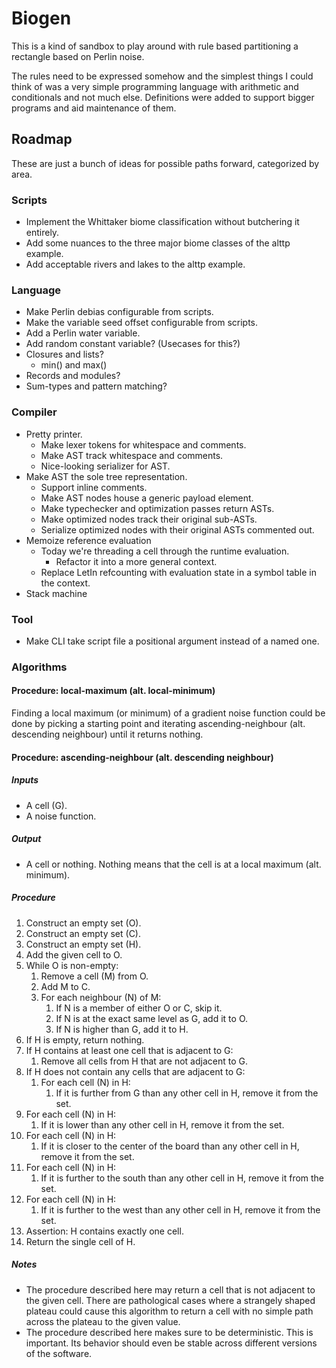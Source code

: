 # Biogen

This is a kind of sandbox to play around with rule based partitioning a
rectangle based on Perlin noise.

The rules need to be expressed somehow and the simplest things I could think of
was a very simple programming language with arithmetic and conditionals and not
much else.
Definitions were added to support bigger programs and aid maintenance of them.

## Roadmap

These are just a bunch of ideas for possible paths forward, categorized by area.


### Scripts
* Implement the Whittaker biome classification without butchering it entirely.
* Add some nuances to the three major biome classes of the alttp example.
* Add acceptable rivers and lakes to the alttp example.


### Language
* Make Perlin debias configurable from scripts.
* Make the variable seed offset configurable from scripts.
* Add a Perlin water variable.
* Add random constant variable? (Usecases for this?)
* Closures and lists?
  * min() and max()
* Records and modules?
* Sum-types and pattern matching?


### Compiler
* Pretty printer.
  * Make lexer tokens for whitespace and comments.
  * Make AST track whitespace and comments.
  * Nice-looking serializer for AST.
* Make AST the sole tree representation.
  * Support inline comments.
  * Make AST nodes house a generic payload element.
  * Make typechecker and optimization passes return ASTs.
  * Make optimized nodes track their original sub-ASTs.
  * Serialize optimized nodes with their original ASTs commented out.
* Memoize reference evaluation
  * Today we're threading a cell through the runtime evaluation.
    * Refactor it into a more general context.
  * Replace LetIn refcounting with evaluation state in a symbol table in the
    context.
* Stack machine


### Tool
* Make CLI take script file a positional argument instead of a named one.


### Algorithms

#### Procedure: local-maximum (alt. local-minimum)

Finding a local maximum (or minimum) of a gradient noise function could be done
by picking a starting point and iterating ascending-neighbour (alt. descending
neighbour) until it returns nothing.


#### Procedure: ascending-neighbour (alt. descending neighbour)

##### Inputs
* A cell (G).
* A noise function.

##### Output
* A cell or nothing. Nothing means that the cell is at a local maximum (alt.
  minimum).

##### Procedure
 1. Construct an empty set (O).
 2. Construct an empty set (C).
 3. Construct an empty set (H).
 4. Add the given cell to O.
 5. While O is non-empty:
    1. Remove a cell (M) from O.
    2. Add M to C.
    3. For each neighbour (N) of M:
       1. If N is a member of either O or C, skip it.
       2. If N is at the exact same level as G, add it to O.
       3. If N is higher than G, add it to H.
 6. If H is empty, return nothing.
 7. If H contains at least one cell that is adjacent to G:
    1. Remove all cells from H that are not adjacent to G.
 8. If H does not contain any cells that are adjacent to G:
    1. For each cell (N) in H:
       1. If it is further from G than any other cell in H,
          remove it from the set.
 9. For each cell (N) in H:
    1. If it is lower than any other cell in H,
       remove it from the set.
10. For each cell (N) in H:
    1. If it is closer to the center of the board than any other cell in H,
       remove it from the set.
11. For each cell (N) in H:
    1. If it is further to the south than any other cell in H, remove it from the
       set.
12. For each cell (N) in H:
    1. If it is further to the west than any other cell in H, remove it from the
       set.
14. Assertion: H contains exactly one cell.
15. Return the single cell of H.

##### Notes
* The procedure described here may return a cell that is not adjacent to the
  given cell.
  There are pathological cases where a strangely shaped plateau could cause this
  algorithm to return a cell with no simple path across the plateau to the given
  value.
* The procedure described here makes sure to be deterministic.
  This is important.
  Its behavior should even be stable across different versions of the software.
